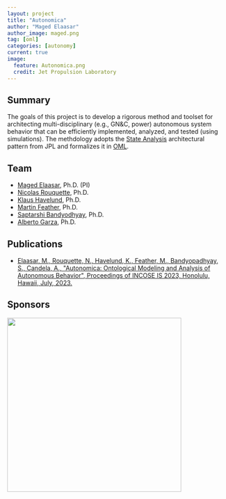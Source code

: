 ```yaml
---
layout: project
title: "Autonomica"
author: "Maged Elaasar"
author_image: maged.png
tag: [oml]
categories: [autonomy]
current: true
image:
  feature: Autonomica.png
  credit: Jet Propulsion Laboratory
---
```


## Summary

The goals of this project is to develop a rigorous method and toolset for architecting multi-disciplinary (e.g., GN&C, power) autonomous system behavior that can be efficiently implemented, analyzed, and tested (using simulations). The methdology adopts the [State Analysis](https://mds.jpl.nasa.gov/public/sa/) architectural pattern from JPL and formalizes it in [OML](http://www.opencaesar.io/oml/).

## Team

- [Maged Elaasar](maged.e.elaasar@jpl.nasa.gov), Ph.D. (PI)
- [Nicolas Rouquette](nicolas.f.rouquette@jpl.nasa.gov), Ph.D.
- [Klaus Havelund](klaus.havelund@jpl.nasa.gov), Ph.D.
- [Martin Feather](martin.s.feather@jpl.nasa.gov), Ph.D.
- [Saptarshi Bandyodhyay](saptarshi.bandyopadhyay@jpl.nasa.gov), Ph.D.
- [Alberto Garza](alberto.candela.garza@jpl.nasa.gov), Ph.D.

## Publications

- [Elaasar, M., Rouquette, N., Havelund, K., Feather, M., Bandyopadhyay, S., Candela, A., "Autonomica: Ontological Modeling and Analysis of Autonomous Behavior", Proceedings of INCOSE IS 2023, Honolulu, Hawaii, July, 2023.](/papers/2023-07-20-Autonomica-Ontological-Modeling-and-Analysis-of-Autonomous-Behavior.html)

## Sponsors

[<img width="400" src="https://www.opencaesar.io/assets/img/jpl-logo.png"/>](https://www.jpl.nasa.gov/)